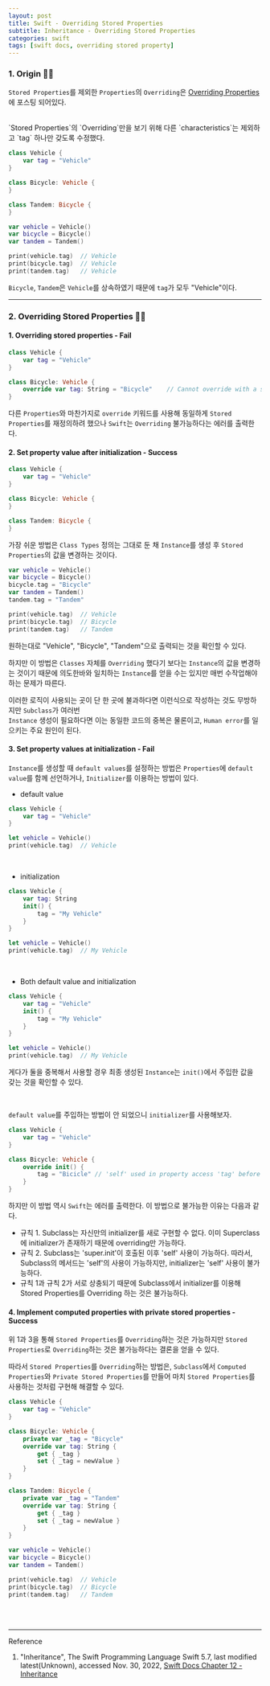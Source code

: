 ```yaml
---
layout: post
title: Swift - Overriding Stored Properties
subtitle: Inheritance - Overriding Stored Properties
categories: swift
tags: [swift docs, overriding stored property]
---
```


### 1. Origin 👩‍💻

`Stored Properties`를 제외한 `Properties`의 `Overriding`은
[Overriding Properties][Overriding Properties]에 포스팅 되어있다.

[Overriding Properties]:/swift/2022/11/29/inheritance.html#h-4-overriding-properties

<br>
`Stored Properties`의 `Overriding`만을 보기 위해 다른 `characteristics`는 제외하고 
`tag` 하나만 갖도록 수정했다.

```swift
class Vehicle {
    var tag = "Vehicle"
}

class Bicycle: Vehicle {
}

class Tandem: Bicycle {
}
```

```swift
var vehicle = Vehicle()
var bicycle = Bicycle()
var tandem = Tandem()

print(vehicle.tag)  // Vehicle
print(bicycle.tag)  // Vehicle
print(tandem.tag)   // Vehicle
```

`Bicycle`, `Tandem`은 `Vehicle`를 상속하였기 때문에 `tag`가 모두 "Vehicle"이다.

---

### 2. Overriding Stored Properties 👩‍💻

#### 1. Overriding stored properties - Fail

```swift
class Vehicle {
    var tag = "Vehicle"
}

class Bicycle: Vehicle {
    override var tag: String = "Bicycle"    // Cannot override with a stored property 'tag'
}
```

다른 `Properties`와 마찬가지로 `override` 키워드를 사용해 동일하게 `Stored Properties`를 재정의하려 했으나 
`Swift`는 `Overriding` 불가능하다는 에러를 출력한다.

#### 2. Set property value after initialization - Success

```swift
class Vehicle {
    var tag = "Vehicle"
}

class Bicycle: Vehicle {
}

class Tandem: Bicycle {
}
```

가장 쉬운 방법은 `Class Types` 정의는 그대로 둔 채 `Instance`를 생성 후 `Stored Properties`의 값을 
변경하는 것이다.

```swift
var vehicle = Vehicle()
var bicycle = Bicycle()
bicycle.tag = "Bicycle"
var tandem = Tandem()
tandem.tag = "Tandem"

print(vehicle.tag)  // Vehicle
print(bicycle.tag)  // Bicycle
print(tandem.tag)   // Tandem
```

원하는대로 "Vehicle", "Bicycle", "Tandem"으로 출력되는 것을 확인할 수 있다.

하지만 이 방법은 `Classes` 자체를 `Overriding` 했다기 보다는 `Instance`의 값을 변경하는 것이기 때문에 
의도한바와 일치하는 `Instance`를 얻을 수는 있지만 매번 수작업해야하는 문제가 따른다.

이러한 로직이 사용되는 곳이 단 한 곳에 불과하다면 이런식으로 작성하는 것도 무방하지만 `Subclass`가 여러번  
`Instance` 생성이 필요하다면 이는 동일한 코드의 중복은 물론이고, `Human error`를 일으키는 주요 원인이 된다.

#### 3. Set property values at initialization - Fail

`Instance`를 생성할 때 `default values`를 설정하는 방법은 `Properties`에 `default value`를 함께 
선언하거나, `Initializer`를 이용하는 방법이 있다.

- default value

```swift
class Vehicle {
    var tag = "Vehicle"
}
```

```swift
let vehicle = Vehicle()
print(vehicle.tag)  // Vehicle
```

<br>

- initialization

```swift
class Vehicle {
    var tag: String
    init() {
        tag = "My Vehicle"
    }
}
```

```swift
let vehicle = Vehicle()
print(vehicle.tag)  // My Vehicle
```
<br>

- Both default value and initialization

```swift
class Vehicle {
    var tag = "Vehicle"
    init() {
        tag = "My Vehicle"
    }
}
```

```swift
let vehicle = Vehicle()
print(vehicle.tag)  // My Vehicle
```

게다가 둘을 중복해서 사용할 경우 최종 생성된 `Instance`는 `init()`에서 주입한 값을 갖는 것을 확인할 수 있다.

<br>

`default value`를 주입하는 방법이 안 되었으니 `initializer`를 사용해보자.

```swift
class Vehicle {
    var tag = "Vehicle"
}

class Bicycle: Vehicle {
    override init() {
        tag = "Bicicle" // 'self' used in property access 'tag' before 'super.init' call
    }
}
```

하지만 이 방법 역시 `Swift`는 에러를 출력한다. 이 방법으로 불가능한 이유는 다음과 같다.

- 규칙 1. Subclass는 자신만의 initializer를 새로 구현할 수 없다. 이미 Superclass에 initializer가 존재하기 
  때문에 overriding만 가능하다.
- 규칙 2. Subclass는 'super.init'이 호출된 이후 'self' 사용이 가능하다. 따라서, Subclass의 메서드는 
  'self'의 사용이 가능하지만, initializer는 'self' 사용이 불가능하다.
- 규칙 1과 규칙 2가 서로 상충되기 때문에 Subclass에서 initializer를 이용해 Stored Properties를 Overriding 하는 것은 불가능하다.

#### 4. Implement computed properties with private stored properties - Success

위 1과 3을 통해 `Stored Properties`를 `Overriding`하는 것은 가능하지만 `Stored Properties`로 
`Overriding`하는 것은 불가능하다는 결론을 얻을 수 있다.

따라서 `Stored Properties`를 `Overriding`하는 방법은, `Subclass`에서 `Computed Properties`와 
`Private Stored Properties`를 만들어 마치 `Stored Properties`를 사용하는 것처럼 구현해 해결할 수 있다.

```swift
class Vehicle {
    var tag = "Vehicle"
}

class Bicycle: Vehicle {
    private var _tag = "Bicycle"
    override var tag: String {
        get { _tag }
        set { _tag = newValue }
    }
}

class Tandem: Bicycle {
    private var _tag = "Tandem"
    override var tag: String {
        get { _tag }
        set { _tag = newValue }
    }
}
```

```swift
var vehicle = Vehicle()
var bicycle = Bicycle()
var tandem = Tandem()

print(vehicle.tag)  // Vehicle
print(bicycle.tag)  // Bicycle
print(tandem.tag)   // Tandem
```

<br><br>

---
Reference

1. "Inheritance", The Swift Programming Language Swift 5.7, last modified latest(Unknown), accessed Nov. 30, 2022, [Swift Docs Chapter 12 - Inheritance](https://docs.swift.org/swift-book/LanguageGuide/Inheritance.html)